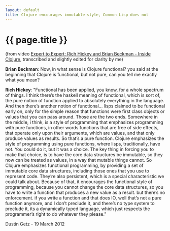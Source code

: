 ```yaml
---
layout: default
title: Clojure encourages immutable style, Common Lisp does not
---
```


# {{ page.title }}
(from video [Expert to Expert: Rich Hickey and Brian Beckman - Inside Clojure](http://channel9.msdn.com/shows/Going+Deep/Expert-to-Expert-Rich-Hickey-and-Brian-Beckman-Inside-Clojure/), 
transcribed and slightly edited for clarity by me)

**Brian Beckman**: Now, in what sense is Clojure functional? you said at the beginning that Clojure is functional, but not pure, can you tell me exactly what you mean?

**Rich Hickey**: "Functional has been applied, you know, for a whole spectrum of things. I think there’s the haskell meaning of functional, which is sort of, the pure notion of function applied to absolutely everything in the language. And then there’s another notion of functional... lisps claimed to be functional early on, only for the simple reason that functions were first class objects or values that you can pass around. Those are the two ends. Somewhere in the middle, i think, is a style of programming that emphasizes programming with pure functions, in other words functions that are free of side effects, that operate only upon their arguments, which are values, and that only produce values as results. So that’s a pure function. Clojure emphasizes the style of programming using pure functions, where lisps, traditionally, have not. You could do it, but it was a choice. The key thing in forcing you to make that choice, is to have the core data structures be immutable, so they now can be treated as values, in a way that mutable things cannot. So Clojure emphasizes functional programming, by providing a set of immutable core data structures, including those ones that you use to represent code. They’re also persistent, which is a special characteristic we could talk about. Because of that, it encourages the functional style of programming, because you cannot change the core data structures, so you have to write a function that produces a new value as a result. but there’s no enforcement. if you write a function and that does IO, well that’s not a pure function anymore, and I don’t preclude it, and there’s no type system to preclude it, its a dynamically typed language, which just respects the programmer’s right to do whatever they please."

Dustin Getz - 19 March 2012